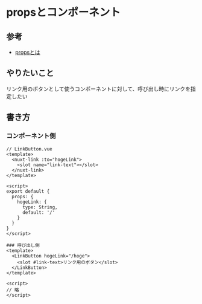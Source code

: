 # propsとコンポーネント

## 参考
- [propsとは](https://note.com/aliz/n/n99144d4556b9)

## やりたいこと
リンク用のボタンとして使うコンポーネントに対して、呼び出し時にリンクを指定したい

## 書き方

### コンポーネント側
```
// LinkButton.vue
<template>
  <nuxt-link :to="hogeLink">
    <slot name="link-text"></slot>
  </nuxt-link>
</template>

<script>
export default {
  props: {
    hogeLink: {
      type: String,
      default: '/'
    }
  }
}
</script>

### 呼び出し側
<template>
  <LinkButton hogeLink="/hoge">
    <slot #link-text>リンク用のボタン</slot>
  </LinkButton>
</template>

<script>
// 略
</script>
